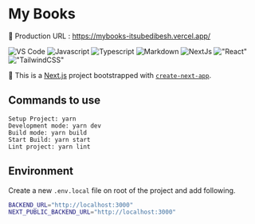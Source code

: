 # My Books

🔗 Production URL : <https://mybooks-itsubedibesh.vercel.app/>

![VS Code](https://img.shields.io/badge/VSCode-0078D4?style=for-the-badge&logo=visual%20studio%20code&logoColor=white) ![Javascript](https://img.shields.io/badge/JavaScript-323330?style=for-the-badge&logo=javascript&logoColor=F7DF1E) ![Typescript](https://img.shields.io/badge/TypeScript-007ACC?style=for-the-badge&logo=typescript&logoColor=white) ![Markdown](https://img.shields.io/badge/Markdown-000000?style=for-the-badge&logo=markdown&logoColor=white) ![NextJs](https://img.shields.io/badge/next.js-000000?style=for-the-badge&logo=nextdotjs&logoColor=white)  !["React"](https://img.shields.io/badge/React-20232A?style=for-the-badge&logo=react&logoColor=61DAFB) !["TailwindCSS"](https://img.shields.io/badge/Tailwind_CSS-38B2AC?style=for-the-badge&logo=tailwind-css&logoColor=whit)

📔 This is a [Next.js](https://nextjs.org/) project bootstrapped with [`create-next-app`](https://github.com/vercel/next.js/tree/canary/packages/create-next-app).

## Commands to use

```Text
Setup Project: yarn
Development mode: yarn dev
Build mode: yarn build
Start Build: yarn start
Lint project: yarn lint
```

## Environment

Create a new `.env.local` file on root of the project and add following.

```Bash
BACKEND_URL="http://localhost:3000"
NEXT_PUBLIC_BACKEND_URL="http://localhost:3000"
```
